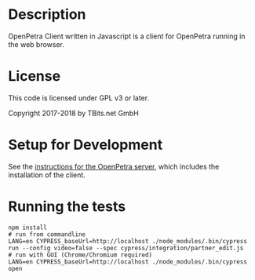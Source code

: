 Description
===========

OpenPetra Client written in Javascript is a client for OpenPetra running in the web browser.

License
=======

This code is licensed under GPL v3 or later.

Copyright 2017-2018 by TBits.net GmbH

Setup for Development
=====================

See the [instructions for the OpenPetra server](https://github.com/openpetra/openpetra#development-setup), which includes the installation of the client.

Running the tests
=================

    npm install
    # run from commandline
    LANG=en CYPRESS_baseUrl=http://localhost ./node_modules/.bin/cypress run --config video=false --spec cypress/integration/partner_edit.js
    # run with GUI (Chrome/Chromium required)
    LANG=en CYPRESS_baseUrl=http://localhost ./node_modules/.bin/cypress open
